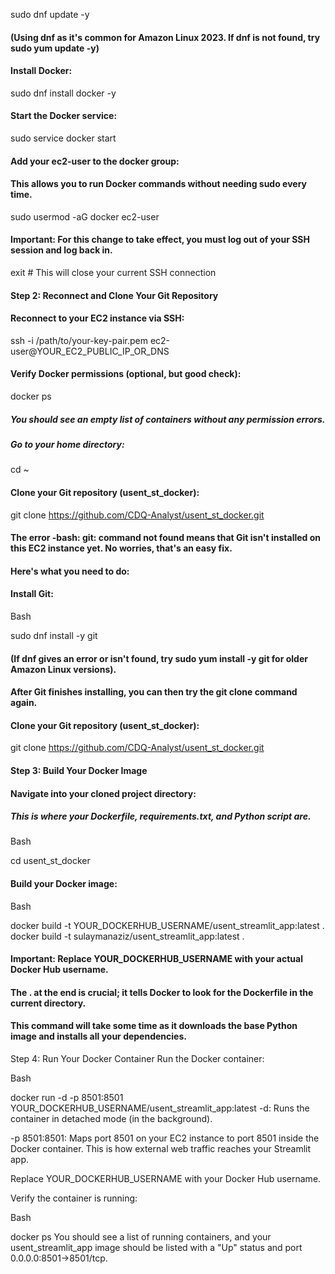 sudo dnf update -y
#### (Using dnf as it's common for Amazon Linux 2023. If dnf is not found, try sudo yum update -y)

#### Install Docker:
sudo dnf install docker -y

#### Start the Docker service:
sudo service docker start

#### Add your ec2-user to the docker group:
#### This allows you to run Docker commands without needing sudo every time.
sudo usermod -aG docker ec2-user

#### Important: For this change to take effect, you must log out of your SSH session and log back in.

exit # This will close your current SSH connection

#### Step 2: Reconnect and Clone Your Git Repository
#### Reconnect to your EC2 instance via SSH:

ssh -i /path/to/your-key-pair.pem ec2-user@YOUR_EC2_PUBLIC_IP_OR_DNS

#### Verify Docker permissions (optional, but good check):
docker ps
##### You should see an empty list of containers without any permission errors.

##### Go to your home directory:
cd ~

#### Clone your Git repository (usent_st_docker):

git clone https://github.com/CDQ-Analyst/usent_st_docker.git

#### The error -bash: git: command not found means that Git isn't installed on this EC2 instance yet. No worries, that's an easy fix.

#### Here's what you need to do:

#### Install Git:

Bash

sudo dnf install -y git
#### (If dnf gives an error or isn't found, try sudo yum install -y git for older Amazon Linux versions).

#### After Git finishes installing, you can then try the git clone command again.

#### Clone your Git repository (usent_st_docker):

git clone https://github.com/CDQ-Analyst/usent_st_docker.git

#### Step 3: Build Your Docker Image
#### Navigate into your cloned project directory:
##### This is where your Dockerfile, requirements.txt, and Python script are.

Bash

cd usent_st_docker

#### Build your Docker image:

Bash

docker build -t YOUR_DOCKERHUB_USERNAME/usent_streamlit_app:latest .
docker build -t sulaymanaziz/usent_streamlit_app:latest .

#### Important: Replace YOUR_DOCKERHUB_USERNAME with your actual Docker Hub username.
#### The . at the end is crucial; it tells Docker to look for the Dockerfile in the current directory.
#### This command will take some time as it downloads the base Python image and installs all your dependencies.

Step 4: Run Your Docker Container
Run the Docker container:

Bash

docker run -d -p 8501:8501 YOUR_DOCKERHUB_USERNAME/usent_streamlit_app:latest
-d: Runs the container in detached mode (in the background).

-p 8501:8501: Maps port 8501 on your EC2 instance to port 8501 inside the Docker container. This is how external web traffic reaches your Streamlit app.

Replace YOUR_DOCKERHUB_USERNAME with your Docker Hub username.

Verify the container is running:

Bash

docker ps
You should see a list of running containers, and your usent_streamlit_app image should be listed with a "Up" status and port 0.0.0.0:8501->8501/tcp.







